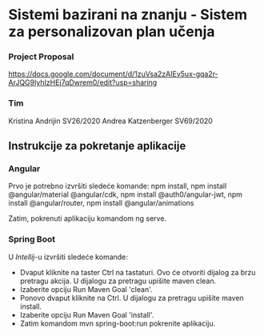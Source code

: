# Sistemi bazirani na znanju - Sistem za personalizovan plan učenja

### Project Proposal
https://docs.google.com/document/d/1zuVsa2zAIEv5ux-gqa2r-ArJQG9IyhIzHEj7qDwrem0/edit?usp=sharing

### Tim
Kristina Andrijin SV26/2020
Andrea Katzenberger SV69/2020

## Instrukcije za pokretanje aplikacije
### Angular
Prvo je potrebno izvršiti sledeće komande:
npm install, 
npm install @angular/material @angular/cdk, 
npm install @auth0/angular-jwt, 
npm install @angular/router, 
npm install @angular/animations

Zatim, pokrenuti aplikaciju komandom ng serve.

### Spring Boot
U *Intellij*-u izvršiti sledeće komande:
* Dvaput kliknite na taster Ctrl na tastaturi. Ovo će otvoriti dijalog za brzu pretragu akcija. U dijalogu za pretragu upišite maven clean.
* Izaberite opciju Run Maven Goal 'clean'.
* Ponovo dvaput kliknite na Ctrl. U dijalogu za pretragu upišite maven install.
* Izaberite opciju Run Maven Goal 'install'.
* Zatim komandom mvn spring-boot:run pokrenite aplikaciju.
